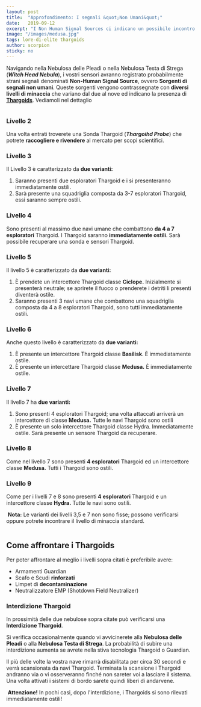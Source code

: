```yaml
---
layout: post
title:  "Approfondimento: I segnali &quot;Non Umani&quot;"
date:   2019-09-12
excerpt: "I Non Human Signal Sources ci indicano un possibile incontro con i Thargoids. Conosciamo meglio questa tipologia di segnali"
image: "/images/medusa.jpg"
tags: lore-di-elite thargoids
author: scorpion
sticky: no
---
```

Navigando nella Nebulosa delle Pleadi o nella Nebulosa Testa di Strega (***Witch Head Nebula***), i vostri sensori avranno registrato probabilmente strani segnali denominati **Non-Human Signal Source**, ovvero **Sorgenti di segnali non umani**. Queste sorgenti vengono contrassegnate con **diversi livelli di minaccia** che variano dal due al nove ed indicano la presenza di [**Thargoids**](/search/tag/thargoids). Vediamoli nel dettaglio

<span class="image fit"><img src="/images/Elite-Division-png.png" alt=""></span>

### Livello 2

Una volta entrati troverete una Sonda Thargoid (***Thargoihd Probe***) che potrete **raccogliere e rivendere** al mercato per scopi scientifici.

### Livello 3

Il Livello 3 è caratterizzato da **due varianti:**

1. Saranno presenti  due esploratori Thargoid e i si presenteranno immediatamente ostili.
2. Sarà presente una squadriglia composta da 3-7 esploratori Thargoid, essi saranno sempre ostili.

### Livello 4

Sono presenti al massimo due navi umane che combattono **da 4 a 7 esploratori** Thargoid. I Thargoid saranno **immediatamente ostili**. Sarà possibile recuperare una sonda e sensori Thargoid.

### Livello 5

Il livello 5 è caratterizzato da **due varianti:**

1. È prendete un intercettore  Thargoid classe **Ciclope.** Inizialmente si presenterà neutrale; se aprirete  il fuoco o prenderete i detriti li presenti diventerà ostile.
2. Saranno presenti 3 navi umane che combattono una squadriglia composta  da 4 a 8 esploratori Thargoid, sono tutti immediatamente ostili.

### Livello 6

Anche questo livello è caratterizzato da **due varianti:**

1. È presente un intercettore Thargoid classe **Basilisk**. È immediatamente ostile.
2. È presente un intercettare Thargoid classe **Medusa.** È immediatamente ostile.

### Livello 7

Il livello 7 ha **due varianti:**

1. Sono presenti 4 esploratori Thargoid; una volta attaccati arriverà un intercettore di classe **Medusa.** Tutte le navi Thargoid sono ostili
2. È presente un solo intercettore Thargoid classe Hydra. Immediatamente ostile. Sarà presente un sensore Thargoid da recuperare.

### Livello 8

Come nel livello 7 sono presenti **4 esploratori** Thargoid ed un intercettore classe **Medusa.** Tutti i Thargoid sono ostili.

### Livello 9

Come per i livelli 7 e 8 sono presenti **4 esploratori** Thargoid e un intercettore classe **Hydra.** Tutte le navi sono ostili.

<div class="box">
<i class="fa fa-hand-o-right fa-lg" aria-hidden="true" style="color: #f07b05;"></i>&nbsp;<b>Nota:</b>&nbsp;Le varianti dei livelli 3,5 e 7 non sono fisse; possono verificarsi oppure potrete incontrare il livello di minaccia standard.</div>

<span class="image fit"><img src="/images/Elite-Division-png.png" alt=""></span>

## Come affrontare i Thargoids

Per poter affrontare al meglio i livelli sopra citati è preferibile avere:

* Armamenti Guardian
* Scafo e Scudi **rinforzati**
* Limpet di **decontaminazione**
* Neutralizzatore EMP (Shotdown Field Neutralizer)

### Interdizione Thargoid

In prossimità delle due nebulose sopra citate può verificarsi una **Interdizione Thargoid**.

Si verifica occasionalmente quando vi avvicinerete alla **Nebulosa delle Pleadi** o alla **Nebulosa Testa di Strega**. La probabilità di subire una interdizione aumenta se avrete nella stiva tecnologia Thargoid o Guardian.

Il più delle volte la vostra nave rimarrà disabilitata per circa 30 secondi e verrà scansionata da navi Thargoid. Terminata la scansione i Thargoid andranno via o vi osserveranno finché non sareter voi a lasciare il sistema. Una volta attivati i sistemi di bordo sarete quindi liberi di andarvene.

<div class="box">
<i class="fa fa-hand-o-right fa-lg" aria-hidden="true" style="color: #f07b05;"></i>&nbsp;<b>Attenzione!</b>&nbsp;In pochi casi, dopo l&#39;interdizione, i Thargoids si sono rilevati immediatamente ostili!</div>
